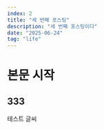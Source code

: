 ```yaml
---
index: 2
title: "세 번째 포스팅"
description: "세 번째 포스팅이다"
date: "2025-06-24"
tag: "life"
---
```


# 본문 시작
## 333
테스트 글씨